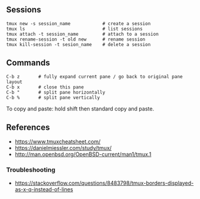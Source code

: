 ## Sessions

```
tmux new -s session_name            # create a session
tmux ls                             # list sessions
tmux attach -t session_name         # attach to a session
tmux rename-session -t old new      # rename session
tmux kill-session -t sesion_name    # delete a session
```

## Commands

```
C-b z       # fully expand current pane / go back to original pane layout
C-b x       # close this pane
C-b "       # split pane horizontally
C-b %       # split pane vertically
```

To copy and paste: hold shift then standard copy and paste.

## References

- https://www.tmuxcheatsheet.com/
- https://danielmiessler.com/study/tmux/
- http://man.openbsd.org/OpenBSD-current/man1/tmux.1

### Troubleshooting

- https://stackoverflow.com/questions/8483798/tmux-borders-displayed-as-x-q-instead-of-lines



